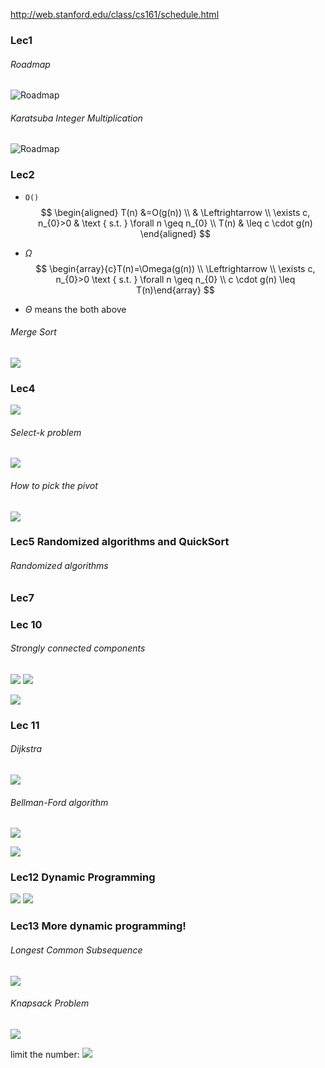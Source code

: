 http://web.stanford.edu/class/cs161/schedule.html

### Lec1

###### Roadmap

![Roadmap](./Images/1.png)

###### Karatsuba Integer Multiplication
![Roadmap](./Images/2.png)

### Lec2
* `O()`
$$
\begin{aligned} T(n) &=O(g(n)) \\ & \Leftrightarrow \\ \exists c, n_{0}>0 & \text { s.t. } \forall n \geq n_{0} \\ T(n) & \leq c \cdot g(n) \end{aligned}
$$

* $\Omega$
$$
\begin{array}{c}T(n)=\Omega(g(n)) \\ \Leftrightarrow \\ \exists c, n_{0}>0 \text { s.t. } \forall n \geq n_{0} \\ c \cdot g(n) \leq T(n)\end{array}
$$

* $\Theta$ means the both above

###### Merge Sort
![](./Images/3.png)


### Lec4

![](./Images/4.png)

###### Select-k problem
![](./Images/5.png)


###### How to pick the pivot
![](./Images/6.png)



### Lec5 Randomized algorithms and QuickSort

###### Randomized algorithms


### Lec7



### Lec 10
###### Strongly connected components

![](./Images/7.png)
![](./Images/8.png)

![](./Images/9.png)

### Lec 11
###### Dijkstra
![](./Images/10.png)


###### Bellman-Ford algorithm
![](./Images/11.png)


![](./Images/12.png)



### Lec12 Dynamic Programming 
![](./Images/13.png)
![](./Images/14.png)


### Lec13 More dynamic programming!
###### Longest Common Subsequence
![](./Images/15.png)


###### Knapsack Problem
![](./Images/16.png)


limit the number:
![](./Images/17.png)


